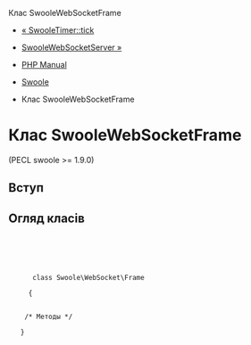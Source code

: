 Клас SwooleWebSocketFrame

-   [« SwooleTimer::tick](swoole-timer.tick.html)
    
-   [SwooleWebSocketServer »](class.swoole-websocket-server.html)
    
-   [PHP Manual](index.md)
    
-   [Swoole](book.swoole.md)
    
-   Клас SwooleWebSocketFrame
    

# Клас SwooleWebSocketFrame

(PECL swoole >= 1.9.0)

## Вступ

## Огляд класів

```synopsis



    
     
      class Swoole\WebSocket\Frame
     
     {


    /* Методы */

   }
```